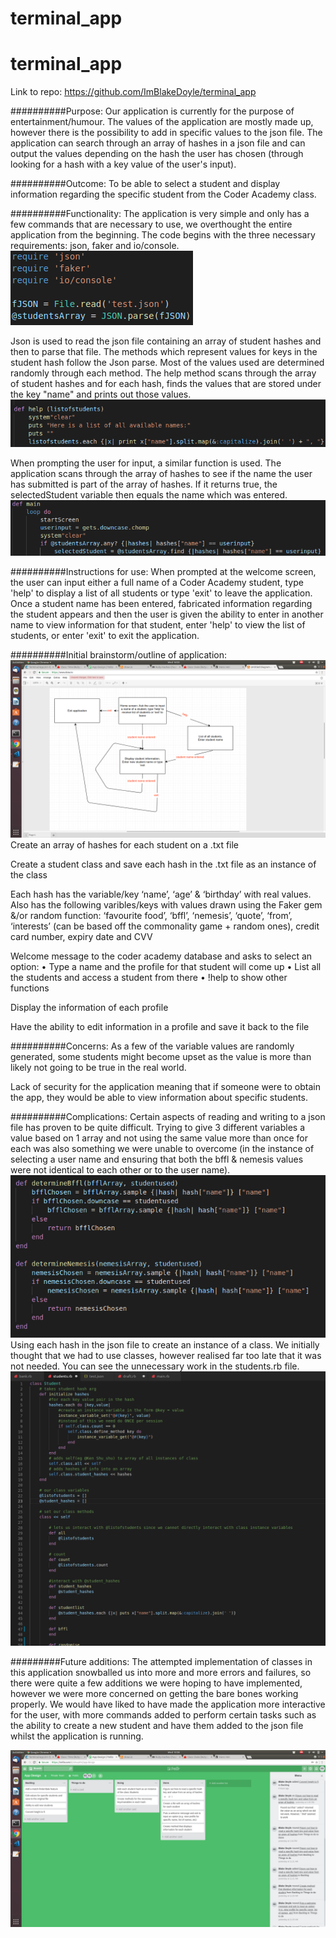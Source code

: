 # terminal_app
# terminal_app

Link to repo: https://github.com/ImBlakeDoyle/terminal_app

##########Purpose: 
Our application is currently for the purpose of entertainment/humour. The values of the application are mostly made up, however there is the possibility to add in specific values to the json file. The application can search through an array of hashes in a json file and can output the values depending on the hash the user has chosen (through looking for a hash with a key value of the user's input).

##########Outcome: 
To be able to select a student and display information regarding the specific student from the Coder Academy class.

##########Functionality: 
The application is very simple and only has a few commands that are necessary to use, we overthought the entire application from the beginning. The code begins with the three necessary requirements: json, faker and io/console.
![require](docs/require.png)

Json is used to read the json file containing an array of student hashes and then to parse that file. 
The methods which represent values for keys in the student hash follow the Json parse. Most of the values used are determined randomly through each method. The help method scans through the array of student hashes and for each hash, finds the values that are stored under the key "name" and prints out those values.
![listnames](docs/listnames.png)

When prompting the user for input, a similar function is used. The application scans through the array of hashes to see if the name the user has submitted is part of the array of hashes. If it returns true, the selectedStudent variable then equals the name which was entered.
![selectuser](docs/selectuser.png)

##########Instructions for use: 
When prompted at the welcome screen, the user can input either a full name of a Coder Academy student, type 'help' to display a list of all students or type 'exit' to leave the application. Once a student name has been entered, fabricated information regarding the student appears and then the user is given the ability to enter in another name to view information for that student, enter 'help' to view the list of students, or enter 'exit' to exit the application.

##########Initial brainstorm/outline of application:
![workflow](docs/workflow.png)
Create an array of hashes for each student on a .txt file

Create a student class and save each hash in the .txt file as an instance of the class

Each hash has the variable/key ‘name’, ‘age’ & ‘birthday’ with real values. Also has the following varibles/keys with values drawn using the Faker gem &/or random function: ‘favourite food’, ‘bffl’, ‘nemesis’, ‘quote’, ‘from’,  ‘interests’ (can be based off the commonality game + random ones), credit card number, expiry date and CVV

Welcome message to the coder academy database and asks to select an option:
    • Type a name and the profile for that student will come up
    • List all the students and access a student from there
    • !help to show other functions

Display the information of each profile

Have the ability to edit information in a profile and save it back to the file

##########Concerns:
As a few of the variable values are randomly generated, some students might become upset as the value is more than likely not going to be true in the real world.

Lack of security for the application meaning that if someone were to obtain the app, they would be able to view information about specific students.

##########Complications:
Certain aspects of reading and writing to a json file has proven to be quite difficult. 
Trying to give 3 different variables a value based on 1 array and not using the same value more than once for each was also something we were unable to overcome (in the instance of selecting a user name and ensuring that both the bffl & nemesis values were not identical to each other or to the user name).
![bfflnemesis](docs/bfflnemesis.png)
Using each hash in the json file to create an instance of a class.
We initially thought that we had to use classes, however realised far too late that it was not needed. You can see the unnecessary work in the students.rb file.
![studentsfile](docs/studentsfile.png)

#########Future additions:
The attempted implementation of classes in this application snowballed us into more and more errors and failures, so there were quite a few additions we were hoping to have implemented, however we were more concerned on getting the bare bones working properly. We would have liked to have made the application more interactive for the user, with more commands added to perform certain tasks such as the ability to create a new student and have them added to the json file whilst the application is running.


![trello](docs/trello.png)





